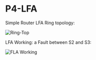 # P4-LFA
Simple Router LFA
Ring topology:

![Ring-Top](https://user-images.githubusercontent.com/119890362/209715566-e1ff23d9-66b3-43a5-be5d-4e1126e0a634.PNG)

LFA Working: a Fault between S2 and S3:

![FLA Working](https://user-images.githubusercontent.com/119890362/209715829-9f07ed59-3e13-40c8-8499-cdb007401782.PNG)
